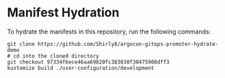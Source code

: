 # Manifest Hydration

To hydrate the manifests in this repository, run the following commands:

```shell
git clone https://github.com/Shirly8/argocon-gitops-promoter-hydrate-demo
# cd into the cloned directory
git checkout 97334f6ece46aa69820fc383038f30475908dff3
kustomize build ./user-configuration/development
```
